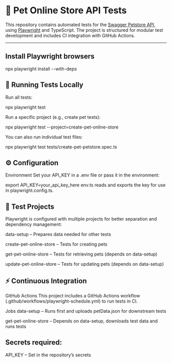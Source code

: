
# 🐾 Pet Online Store API Tests

This repository contains automated tests for the [Swagger Petstore API](https://petstore.swagger.io/), using [Playwright](https://playwright.dev/) and TypeScript. The project is structured for modular test development and includes CI integration with GitHub Actions.

---


## Install Playwright browsers
npx playwright install --with-deps


## 🧪 Running Tests Locally
Run all tests: 

npx playwright test

Run a specific project (e.g., create pet tests):

npx playwright test --project=create-pet-online-store

You can also run individual test files:

npx playwright test tests/create-pet-petstore.spec.ts


## ⚙️ Configuration
Environment
Set your API_KEY in a .env file or pass it in the environment:

export API_KEY=your_api_key_here
env.ts reads and exports the key for use in playwright.config.ts.


## 🧱 Test Projects
Playwright is configured with multiple projects for better separation and dependency management:

data-setup – Prepares data needed for other tests

create-pet-online-store – Tests for creating pets

get-pet-online-store – Tests for retrieving pets (depends on data-setup)

update-pet-online-store – Tests for updating pets (depends on data-setup)

## ⚡ Continuous Integration
GitHub Actions
This project includes a GitHub Actions workflow (.github/workflows/playwright-schedule.yml) to run tests in CI.

Jobs
data-setup – Runs first and uploads petData.json for downstream tests

get-pet-online-store – Depends on data-setup, downloads test data and runs tests


## Secrets required:

API_KEY – Set in the repository’s secrets

